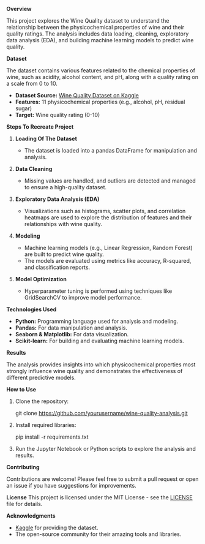 
 **Overview**
 
This project explores the Wine Quality dataset to understand the relationship between the physicochemical properties of wine and their quality ratings. The analysis includes data loading, cleaning, exploratory data analysis (EDA), and building machine learning models to predict wine quality.

**Dataset**

The dataset contains various features related to the chemical properties of wine, such as acidity, alcohol content, and pH, along with a quality rating on a scale from 0 to 10.

- **Dataset Source:** [Wine Quality Dataset on Kaggle](https://www.kaggle.com/uciml/red-wine-quality-cortez-et-al-2009)
- **Features:** 11 physicochemical properties (e.g., alcohol, pH, residual sugar)
- **Target:** Wine quality rating (0-10)

**Steps To Recreate Project**

1. **Loading Of The Dataset**
   - The dataset is loaded into a pandas DataFrame for manipulation and analysis.

2. **Data Cleaning**
   - Missing values are handled, and outliers are detected and managed to ensure a high-quality dataset.

3. **Exploratory Data Analysis (EDA)**
   - Visualizations such as histograms, scatter plots, and correlation heatmaps are used to explore the distribution of features and their relationships with wine quality.

4. **Modeling**
   - Machine learning models (e.g., Linear Regression, Random Forest) are built to predict wine quality.
   - The models are evaluated using metrics like accuracy, R-squared, and classification reports.

5. **Model Optimization**
   - Hyperparameter tuning is performed using techniques like GridSearchCV to improve model performance.

 **Technologies Used**
 
- **Python:** Programming language used for analysis and modeling.
- **Pandas:** For data manipulation and analysis.
- **Seaborn & Matplotlib:** For data visualization.
- **Scikit-learn:** For building and evaluating machine learning models.

**Results**

The analysis provides insights into which physicochemical properties most strongly influence wine quality and demonstrates the effectiveness of different predictive models.

 **How to Use**
 
1. Clone the repository:
  
   git clone https://github.com/yourusername/wine-quality-analysis.git
   
2. Install required libraries:
   
   pip install -r requirements.txt
  
3. Run the Jupyter Notebook or Python scripts to explore the analysis and results.

 **Contributing**
 
Contributions are welcome! Please feel free to submit a pull request or open an issue if you have suggestions for improvements.

**License**
This project is licensed under the MIT License - see the [LICENSE](LICENSE) file for details.

**Acknowledgments**

- [Kaggle](https://www.kaggle.com/) for providing the dataset.
- The open-source community for their amazing tools and libraries.



